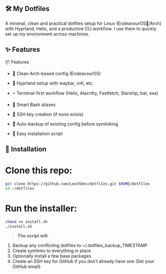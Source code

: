 ## 🛠️ My Dotfiles

A minimal, clean and practical dotfiles setup for Linux (EndeavourOS🚀/Arch) with Hyprland, Helix, and a productive CLI workflow.
I use them to quickly set up my environment across machines.

## ✨ Features

📦 Features
- 🐧 Clean Arch-based config (EndeavourOS)

- 🧩 Hyprland setup with waybar, rofi, etc.

- ⚡ Terminal-first workflow (Helix, Alacritty, Fastfetch, Starship, bat, exa)

- 🧠 Smart Bash aliases

- 🔐 SSH key creation (if none exists)

- 📂 Auto-backup of existing config before symlinking

- 📜 Easy installation script 


## 🚀 Installation

# Clone this repo:
```bash
git clone https://github.com/LeothDev/dotfiles.git $HOME/dotfiles
cd ~/dotfiles
```

# Run the installer:
```bash
chmod +x install.sh
./install.sh
```

> **The script will**:
1. Backup any conflicting dotfiles to ~/.dotfiles_backup_TIMESTAMP
2. Create symlinks to everything in place
3. Optionally install a few base packages
4. Create an SSH key for GitHub if you don't already have one (Set your GitHub email)
